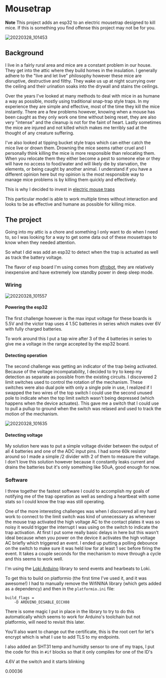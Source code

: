 # Mousetrap

**Note** This project adds an esp32 to an electric mousetrap designed to kill mice. If this is something you find offense this project may not be for you.

![20220328_101453](https://user-images.githubusercontent.com/10332331/160418475-42de3abe-184b-42a5-b85c-4bdae1c8fe3b.jpg)

## Background

I live in a fairly rural area and mice are a constant problem in our house. They get into the attic where they build homes in the insulation. I generally adhere to the "live and let live" philosophy however these mice are disruptive, destructive and filthy. They wake us up at night scurrying over the ceiling and their urination soaks into the drywall and stains the ceilings. 

Over the years I've looked at many methods to deal with mice in as humane a way as possible, mostly using traditional snap-trap style traps. In my experience they are simple and effective, most of the time they kill the mice instantly. There are a few problems however, knowing when a mouse has been caught as they only work one time without being reset, they are also very "intense" and the cleanup is not for the faint of heart. Lastly sometimes the mice are injured and not killed which makes me terribly sad at the thought of any creature suffering.

I've also looked at tipping bucket style traps which can either catch the mice live or drown them.  Drowning the mice seems rather cruel and I personally think killing the mice is more responsible than relocating them. When you relocate them they either become a pest to someone else or they will have no access to food/water and will likely die by starvation, the elements, or being caught by another animal. I understand if you have a different opinion here but my opinion is the most responsible way to manage mice problems is by killing them quickly and effectively. 

This is why I decided to invest in [electric mouse traps](https://www.victorpest.com/victor-multi-kill-electronic-mouse-trap-m260)

This particular model is able to work multiple times without interaction and looks to be as effective and humane as possible for killing mice.

## The project

Going into my attic is a chore and something I only want to do when I need to, so I was looking for a way to get some data out of these mousetraps to know when they needed attention.

So what I did was add an esp32 to detect when the trap is actuated as well as track the battery voltage.

The flavor of esp board I'm using comes from [dfrobot](https://wiki.dfrobot.com/FireBeetle_Board_ESP32_E_SKU_DFR0654#target_0), they are relatively inexpensive and have extremely low standby power in deep sleep mode.

### Wiring
![20220328_101557](https://user-images.githubusercontent.com/10332331/160418819-3d1a03fb-8fb1-4296-9954-c5673cc21616.jpg)

#### Powering the esp32

The first challenge however is the max input voltage for these boards is 5.5V and the victor trap uses 4 1.5C batteries in series which makes over 6V with fully charged batteries.

To work around this I put a tap wire after 3 of the 4 batteries in series to give me a voltage in the range accepted by the esp32 board.

#### Detecting operation

The second challenge was getting an indicator of the trap being activated. Because of the voltage incompatability, I decided to try to keep my detection as separate as possible from the existing circuits. I discovered 2 limit switches used to control the rotation of the mechanism. These switches were also dual pole with only a single pole in use, I realized if I swapped the two wires of the top switch I could use the second unused pole to indicate when the top limit switch wasn't being depressed (which happens when the device actuates). This gave me a switch that I could use to pull a pullup to ground when the switch was relased and used to track the motion of the mechanism.

![20220328_101635](https://user-images.githubusercontent.com/10332331/160418567-8aba2b32-6b19-44b0-8579-28eca6d2a8a9.jpg)

#### Detecting voltage

My solution here was to put a simple voltage divider between the output of all 4 batteries and one of the ADC input pins. I had some 60k resistor around so I made a simple /2 divider with 2 of them to measure the voltage. I don't love this solution however because it constantly leaks current and drains the batteries but it's only something like 50uA, good enough for now.

### Software

I threw together the fastest software I could to accomplish my goals of notifying me of the trap operation as well as sending a heartbeat with some stats so I could know the trap was still operating.

One of the more interesting challenges was when I discovered all my hard work to connect to the limit switch was kind of unnecessary as whenever the mouse trap activated the high voltage AC to the contact plates it was so noisy it would trigger the interrupt I was using on the switch to indicate the trap activation. At first I put some really basic delays in here but this wasn't ideal because when you power on the device it activates the high voltage AC briefly which triggered an event. I ended up putting a polling debounce on the switch to make sure it was held low for at least 1 sec before firing the event. It takes a couple seconds for the mechanism to move through a cycle and this seems to work well.

I'm using the [Loki Arduino](https://github.com/grafana/loki-arduino) library to send events and hearbeats to Loki.

To get this to build on platformio (the first time I've used it, and it was awesome!) I had to manually remove the WifiNINA library (which gets added as a dependency) and then in the `platformio.ini` file:

```
build_flags = 
	-D ARDUINO_DISABLE_ECCX08
```

There is some magic I put in place in the library to try to do this automatically which seems to work for Arduino's toolchain but not platformio, will need to revisit this later.

You'll also want to change out the certificate, this is the root cert for let's encrypt which is what I use to add TLS to my endpoints.

I also added an SHT31 temp and humidty sensor to one of my traps, I put the code for this in `#if` blocks so that it only compiles for one of the ID's





4.6V at the switch and it starts blinking


0.00036

